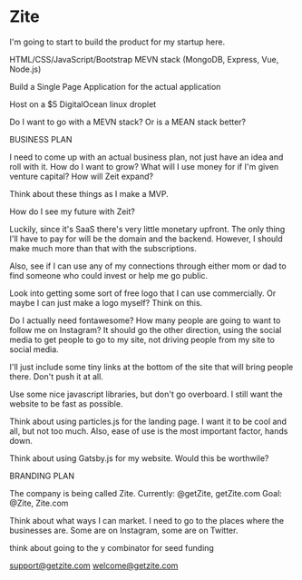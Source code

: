 # Zite

I'm going to start to build the product for my startup here.

HTML/CSS/JavaScript/Bootstrap
MEVN stack (MongoDB, Express, Vue, Node.js)

Build a Single Page Application for the actual application

Host on a $5 DigitalOcean linux droplet

Do I want to go with a MEVN stack? Or is a MEAN stack better?

BUSINESS PLAN

I need to come up with an actual business plan, not just have an idea and roll with it. 
How do I want to grow?
What will I use money for if I'm given venture capital?
How will Zeit expand?

Think about these things as I make a MVP.

How do I see my future with Zeit? 

Luckily, since it's SaaS there's very little monetary upfront.
The only thing I'll have to pay for will be the domain and the backend. However, I should make much more than that with the subscriptions.

Also, see if I can use any of my connections through either mom or dad to find someone who could invest or help me go public.

Look into getting some sort of free logo that I can use commercially. Or maybe I can just make a logo myself? Think on this.


Do I actually need fontawesome? How many people are going to want to follow me on Instagram? It should go the other direction, using the social media to get people to go to my site, not driving people from my site to social media.

I'll just include some tiny links at the bottom of the site that will bring people there. Don't push it at all.

Use some nice javascript libraries, but don't go overboard. I still want the website to be fast as possible.

Think about using particles.js for the landing page. I want it to be cool and all, but not too much. Also, ease of use is the most important factor, hands down.

Think about using Gatsby.js for my website. Would this be worthwile?

BRANDING PLAN

The company is being called Zite.
Currently: @getZite, getZite.com
Goal: @Zite, Zite.com

Think about what ways I can market. I need to go to the places where the businesses are. Some are on Instagram, some are on Twitter.

think about going to the y combinator for seed funding

support@getzite.com
welcome@getzite.com